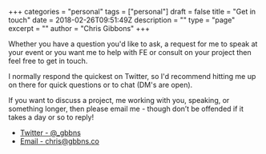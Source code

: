 +++
categories = "personal"
tags = ["personal"]
draft = false
title = "Get in touch"
date = 2018-02-26T09:51:49Z
description = ""
type = "page"
excerpt = ""
author = "Chris Gibbons"
+++

Whether you have a question you'd like to ask, a request for me to speak at your event or you want me to help with FE or consult on your project then feel free to get in touch.

I normally respond the quickest on Twitter, so I'd recommend hitting me up on there for quick questions or to chat (DM's are open).

If you want to discuss a project, me working with you, speaking, or something longer, then please email me - though don’t be offended if it takes a day or so to reply!

* [Twitter -  @_gbbns](https://www.twitter.com/_gbbns)
* [Email - chris@gbbns.co](mailto:chris@gbbns.co)

